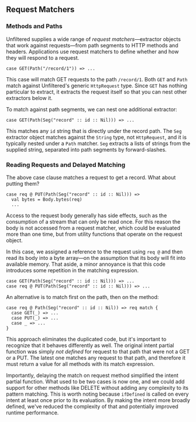 Request Matchers
----------------

### Methods and Paths

Unfiltered supplies a wide range of *request matchers*—extractor
objects that work against requests—from path segments to HTTP methods
and headers. Applications use request matchers to define whether and
how they will respond to a request.

    case GET(Path("/record/1")) => ...

This case will match GET requests to the path `/record/1`. Both `GET`
and `Path` match against Unfiltered's generic `HttpRequest`
type. Since `GET` has nothing particular to extract, it extracts the
request itself so that you can nest other extractors below it.

To match against path segments, we can nest one additional extractor:

    case GET(Path(Seg("record" :: id :: Nil))) => ...

This matches any `id` string that is directly under the record
path. The `Seg` extractor object matches against the `String` type,
not `HttpRequest`, and it is typically nested under a `Path`
matcher. `Seg` extracts a lists of strings from the supplied string,
separated into path segments by forward-slashes.

### Reading Requests and Delayed Matching

The above case clause matches a request to get a record. What about
putting them?

    case req @ PUT(Path(Seg("record" :: id :: Nil))) =>
      val bytes = Body.bytes(req)
      ...

Access to the request body generally has side effects, such as the
consumption of a stream that can only be read once. For this reason
the body is not accessed from a request matcher, which could be
evaluated more than one time, but from utility functions that operate
on the request object.

In this case, we assigned a reference to the request using `req @` and
then read its body into a byte array—on the assumption that its body
will fit into available memory. That aside, a minor annoyance is that
this code introduces some repetition in the matching expression.

    case GET(Path(Seg("record" :: id :: Nil))) => ...
    case req @ PUT(Path(Seg("record" :: id :: Nil))) => ...

An alternative is to match first on the path, then on the method:

    case req @ Path(Seg("record" :: id :: Nil)) => req match {
      case GET(_) => ...
      case PUT(_) => ...
      case _ => ...
    }

This approach eliminates the duplicated code, but it's important to
recognize that it behaves differently as well. The original intent
partial function was simply *not defined* for request to that path
that were not a GET or a PUT. The latest one matches any request to
that path, and therefore it must return a value for all methods with
its match expression.

Importantly, delaying the match on request method simplified the
intent partial function. What used to be two cases is now one, and we
could add support for other methods like DELETE without adding any
complexity to its pattern matching. This is worth noting because
`ifDefined` is called on every intent at least once prior to its
evaluation. By making the intent more broadly defined, we've reduced
the complexity of that and potentially improved runtime performance.
